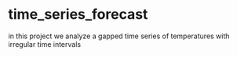 # time_series_forecast
in this project we analyze a gapped time series of temperatures with irregular time intervals
